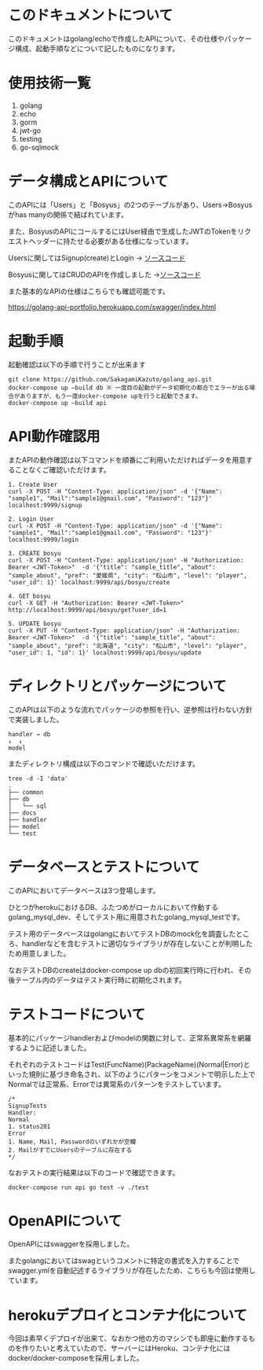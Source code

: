 # このドキュメントについて
このドキュメントはgolang/echoで作成したAPIについて、その仕様やパッケージ構成、起動手順などについて記したものになります。

# 使用技術一覧
1. golang
2. echo
3. gorm
4. jwt-go
5. testing
6. go-sqlmock

# データ構成とAPIについて
このAPIには「Users」と「Bosyus」の2つのテーブルがあり、Users→Bosyusがhas manyの関係で結ばれています。

また、BosyusのAPIにコールするにはUser経由で生成したJWTのTokenをリクエストヘッダーに持たせる必要がある仕様になっています。

Usersに関してはSignup(create)とLogin → [ソースコード](https://github.com/SakagamiKazuto/golang_api/blob/main/handler/auth.go)

Bosyusに関してはCRUDのAPIを作成しました →[ソースコード](https://github.com/SakagamiKazuto/golang_api/blob/main/handler/handler.go)

また基本的なAPIの仕様はこちらでも確認可能です。

<https://golang-api-portfolio.herokuapp.com/swagger/index.html>

# 起動手順
起動確認は以下の手順で行うことが出来ます
```
git clone https://github.com/SakagamiKazuto/golang_api.git
docker-compose up —build db ※ 一度目の起動がデータ初期化の都合でエラーが出る場合がありますが、もう一度docker-compose upを行うと起動できます。
docker-compose up —build api
```
# API動作確認用
またAPIの動作確認は以下コマンドを順番にご利用いただければデータを用意することなくご確認いただけます。
```
1. Create User
curl -X POST -H "Content-Type: application/json" -d '{"Name": "sample1", "Mail":"sample1@gmail.com", "Password": "123"}' localhost:9999/signup

2. Login User
curl -X POST -H "Content-Type: application/json" -d '{"Name": "sample1", "Mail":"sample1@gmail.com", "Password": "123"}' localhost:9999/login

3. CREATE bosyu
curl -X POST -H "Content-Type: application/json" -H "Authorization: Bearer <JWT-Token>"  -d '{"title": "sample_title", "about": "sample_about", "pref": "愛媛県", "city": "松山市", "level": "player", "user_id": 1}' localhost:9999/api/bosyu/create

4. GET bosyu
curl -X GET -H "Authorization: Bearer <JWT-Token>" http://localhost:9999/api/bosyu/get?user_id=1

5. UPDATE bosyu
curl -X PUT -H "Content-Type: application/json" -H "Authorization: Bearer <JWT-Token>"  -d '{"title": "sample_title", "about": "sample_about", "pref": "北海道", "city": "松山市", "level": "player", "user_id": 1, "id": 1}' localhost:9999/api/bosyu/update
```

# ディレクトリとパッケージについて
このAPIは以下のような流れでパッケージの参照を行い、逆参照は行わない方針で実装しました。
```
handler → db
↓  ↓
model
```
またディレクトリ構成は以下のコマンドで確認いただけます。

```
tree -d -I 'data'
.
├── common
├── db
│   └── sql
├── docs
├── handler
├── model
└── test
```

# データベースとテストについて
このAPIにおいてデータベースは3つ登場します。

ひとつがherokuにおけるDB、ふたつめがローカルにおいて作動するgolang_mysql_dev、そしてテスト用に用意されたgolang_mysql_testです。

テスト用のデータベースはgolangにおいてテストDBのmock化を調査したところ、handlerなどを含むテストに適切なライブラリが存在しないことが判明したため用意しました。

なおテストDBのcreateはdocker-compose up dbの初回実行時に行われ、その後テーブル内のデータはテスト実行時に初期化されます。

# テストコードについて
基本的にパッケージhandlerおよびmodelの関数に対して、正常系異常系を網羅するように記述しました。

それぞれのテストコードはTest(FuncName)(PackageName)(Normal|Error)といった規則に基づき命名され、以下のようにパターンをコメントで明示した上でNormalでは正常系、Errorでは異常系のパターンをテストしています。
```
/*
SignupTests
Handler:
Normal
1. status201
Error
1. Name, Mail, Passwordのいずれかが空欄
2. MailがすでにUsersのテーブルに存在する
*/
```

なおテストの実行結果は以下のコードで確認できます。
```
docker-compose run api go test -v ./test
```

# OpenAPIについて
OpenAPIにはswaggerを採用しました。

またgolangにおいてはswagというコメントに特定の書式を入力することでswagger.ymlを自動記述するライブラリが存在したため、こちらも今回は使用しています。

# herokuデプロイとコンテナ化について
今回は素早くデプロイが出来て、なおかつ他の方のマシンでも即座に動作するものを作りたいと考えていたので、サーバーにはHeroku、コンテナ化にはdocker/docker-composeを採用しました。
